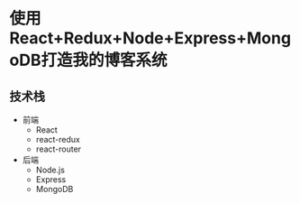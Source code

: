# 使用React+Redux+Node+Express+MongoDB打造我的博客系统

## 技术栈
- 前端
  - React
  - react-redux
  - react-router
- 后端
  - Node.js
  - Express
  - MongoDB
